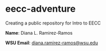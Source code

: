 # eecc-adventure 
Creating a public repository for Intro to EECC

**Name**: Diana L. Ramirez-Ramos

**WSU Email**: diana.ramirez-ramos@wsu.edu
